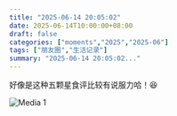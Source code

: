 ```yaml
---
title: "2025-06-14 20:05:02"
date: 2025-06-14T10:00:00+08:00
draft: false
categories: ["moments","2025","2025-06"]
tags: ["朋友圈","生活记录"]
summary: "2025-06-14 20:05:02..."
---
```


好像是这种五颗星食评比较有说服力哈！😆

![Media 1](/Moments/photos/2025-06-14/202506142005020.jpg)

